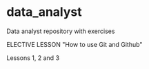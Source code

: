 # data_analyst
Data analyst repository with exercises

ELECTIVE LESSON
"How to use Git and Github"

Lessons 1, 2 and 3

